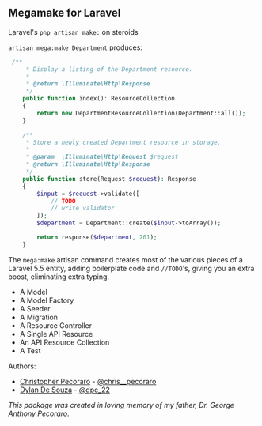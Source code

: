 ## Megamake for Laravel

Laravel's `php artisan make:` on steroids

`artisan mega:make Department` produces:


```php
 /**
     * Display a listing of the Department resource.
     *
     * @return \Illuminate\Http\Response
     */
    public function index(): ResourceCollection
    {
        return new DepartmentResourceCollection(Department::all());
    }

    /**
     * Store a newly created Department resource in storage.
     *
     * @param  \Illuminate\Http\Request $request
     * @return \Illuminate\Http\Response
     */
    public function store(Request $request): Response
    {
        $input = $request->validate([
            // TODO
            // write validator
        ]);
        $department = Department::create($input->toArray());

        return response($department, 201);
    }

```

The `mega:make` artisan command creates most of the various pieces of a Laravel 5.5 entity, adding boilerplate code and `//TODO`'s, giving you an extra boost, eliminating extra typing.

* A Model
* A Model Factory
* A Seeder
* A Migration
* A Resource Controller
* A Single API Resource
* An API Resource Collection
* A Test

Authors:
* [Christopher Pecoraro](https://github.com/chrispecoraro) - [@chris__pecoraro](https://twitter.com/chris__pecoraro)
* [Dylan De Souza](https://github.com/dylan-dpc) - [@dpc_22](https://twitter.com/dpc_22)

_This package was created in loving memory of my father, Dr. George Anthony Pecoraro._
